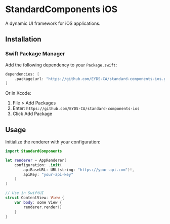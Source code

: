 # StandardComponents iOS

A dynamic UI framework for iOS applications.

## Installation

### Swift Package Manager

Add the following dependency to your `Package.swift`:

```swift
dependencies: [
    .package(url: "https://github.com/EYDS-CA/standard-components-ios.git", from: "0.1.0")
]
```

Or in Xcode:

1. File > Add Packages
2. Enter: `https://github.com/EYDS-CA/standard-components-ios`
3. Click Add Package

## Usage

Initialize the renderer with your configuration:

```swift
import StandardComponents

let renderer = AppRenderer(
    configuration: .init(
        apiBaseURL: URL(string: "https://your-api.com")!,
        apiKey: "your-api-key"
    )
)

// Use in SwiftUI
struct ContentView: View {
    var body: some View {
        renderer.render()
    }
}
```
